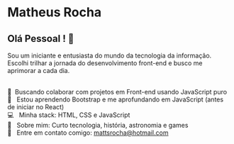 # Matheus Rocha

## Olá Pessoal ! 👋
Sou um iniciante e entusiasta do mundo da tecnologia da informação.
Escolhi trilhar a jornada do desenvolvimento front-end e busco me aprimorar a cada dia.

 <br/> :yellow_heart:&nbsp; Buscando colaborar com projetos em Front-end usando JavaScript puro
 <br/> :rocket: &nbsp; Estou aprendendo Bootstrap e me aprofundando em JavaScript (antes de iniciar no React)
 <br/> :computer: &nbsp; Minha stack: HTML, CSS e JavaScript
 <br/> 💬  &nbsp; Sobre mim: Curto tecnologia, história, astronomia e games
 <br/> :email: &nbsp; Entre em contato comigo: mattsrocha@hotmail.com

